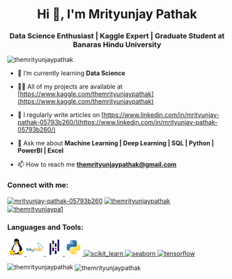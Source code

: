 
<h1 align="center">Hi 👋, I'm Mrityunjay Pathak</h1>
<h3 align="center">Data Science Enthusiast | Kaggle Expert | Graduate Student at Banaras Hindu University</h3>

<p align="left"> <img src="https://komarev.com/ghpvc/?username=themrityunjaypathak&label=Profile%20views&color=0e75b6&style=flat" alt="themrityunjaypathak" /> </p>

- 🌱 I’m currently learning **Data Science**

- 👨‍💻 All of my projects are available at [https://www.kaggle.com/themrityunjaypathak](https://www.kaggle.com/themrityunjaypathak)

- 📝 I regularly write articles on [https://www.linkedin.com/in/mrityunjay-pathak-05793b260/](https://www.linkedin.com/in/mrityunjay-pathak-05793b260/)

- 💬 Ask me about **Machine Learning | Deep Learning | SQL | Python | PowerBI | Excel**

- 📫 How to reach me **themrityunjaypathak@gmail.com**

<h3 align="left">Connect with me:</h3>
<p align="left">
<a href="https://linkedin.com/in/mrityunjay-pathak-05793b260" target="blank"><img align="center" src="https://raw.githubusercontent.com/rahuldkjain/github-profile-readme-generator/master/src/images/icons/Social/linked-in-alt.svg" alt="mrityunjay-pathak-05793b260" height="30" width="40" /></a>
<a href="https://kaggle.com/themrityunjaypathak" target="blank"><img align="center" src="https://raw.githubusercontent.com/rahuldkjain/github-profile-readme-generator/master/src/images/icons/Social/kaggle.svg" alt="themrityunjaypathak" height="30" width="40" /></a>
<a href="https://www.hackerrank.com/themrityunjaypa1" target="blank"><img align="center" src="https://raw.githubusercontent.com/rahuldkjain/github-profile-readme-generator/master/src/images/icons/Social/hackerrank.svg" alt="themrityunjaypa1" height="30" width="40" /></a>
</p>

<h3 align="left">Languages and Tools:</h3>
<p align="left"> <a href="https://www.linux.org/" target="_blank" rel="noreferrer"> <img src="https://raw.githubusercontent.com/devicons/devicon/master/icons/linux/linux-original.svg" alt="linux" width="40" height="40"/> </a> <a href="https://www.mysql.com/" target="_blank" rel="noreferrer"> <img src="https://raw.githubusercontent.com/devicons/devicon/master/icons/mysql/mysql-original-wordmark.svg" alt="mysql" width="40" height="40"/> </a> <a href="https://pandas.pydata.org/" target="_blank" rel="noreferrer"> <img src="https://raw.githubusercontent.com/devicons/devicon/2ae2a900d2f041da66e950e4d48052658d850630/icons/pandas/pandas-original.svg" alt="pandas" width="40" height="40"/> </a> <a href="https://www.python.org" target="_blank" rel="noreferrer"> <img src="https://raw.githubusercontent.com/devicons/devicon/master/icons/python/python-original.svg" alt="python" width="40" height="40"/> </a> <a href="https://scikit-learn.org/" target="_blank" rel="noreferrer"> <img src="https://upload.wikimedia.org/wikipedia/commons/0/05/Scikit_learn_logo_small.svg" alt="scikit_learn" width="40" height="40"/> </a> <a href="https://seaborn.pydata.org/" target="_blank" rel="noreferrer"> <img src="https://seaborn.pydata.org/_images/logo-mark-lightbg.svg" alt="seaborn" width="40" height="40"/> </a> <a href="https://www.tensorflow.org" target="_blank" rel="noreferrer"> <img src="https://www.vectorlogo.zone/logos/tensorflow/tensorflow-icon.svg" alt="tensorflow" width="40" height="40"/> </a> </p>

<p><img align="left" src="https://github-readme-stats.vercel.app/api/top-langs?username=themrityunjaypathak&show_icons=true&locale=en&layout=compact" alt="themrityunjaypathak" /></p>

<p>&nbsp;<img align="center" src="https://github-readme-stats.vercel.app/api?username=themrityunjaypathak&show_icons=true&locale=en" alt="themrityunjaypathak" /></p>

